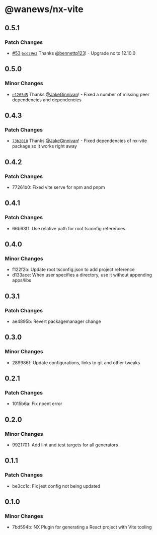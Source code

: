 # @wanews/nx-vite

## 0.5.1

### Patch Changes

- [#53](https://github.com/sevenwestmedia-labs/nx-plugins/pull/53) [`6cd29e3`](https://github.com/sevenwestmedia-labs/nx-plugins/commit/6cd29e3a7ef510bf72963eb2958ea23a9919d043) Thanks [@bennettp123](https://github.com/bennettp123)! - Upgrade nx to 12.10.0

## 0.5.0

### Minor Changes

- [`e1265d5`](https://github.com/sevenwestmedia-labs/nx-plugins/commit/e1265d5c6feac19fcc9892c1ec8cb8634b285e13) Thanks [@JakeGinnivan](https://github.com/JakeGinnivan)! - Fixed a number of missing peer dependencies and dependencies

## 0.4.3

### Patch Changes

- [`73b2018`](https://github.com/sevenwestmedia-labs/nx-plugins/commit/73b2018942106136f66957a8f0e1e95fd8738e0e) Thanks [@JakeGinnivan](https://github.com/JakeGinnivan)! - Fixed dependencies of nx-vite package so it works right away

## 0.4.2

### Patch Changes

- 77261b0: Fixed vite serve for npm and pnpm

## 0.4.1

### Patch Changes

- 66b63f1: Use relative path for root tsconfig references

## 0.4.0

### Minor Changes

- f122f2b: Update root tsconfig.json to add project reference
- d133ace: When user specifies a directory, use it without appending apps/libs

## 0.3.1

### Patch Changes

- ae4895b: Revert packagemanager change

## 0.3.0

### Minor Changes

- 289986f: Update configurations, links to git and other tweaks

## 0.2.1

### Patch Changes

- 1015b6a: Fix noent error

## 0.2.0

### Minor Changes

- 9921701: Add lint and test targets for all generators

## 0.1.1

### Patch Changes

- be3cc1c: Fix jest config not being updated

## 0.1.0

### Minor Changes

- 7bd594b: NX Plugin for generating a React project with Vite tooling
